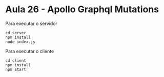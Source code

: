 # Aula 26 - Apollo Graphql Mutations 

Para executar o servidor

```
cd server
npm install
node index.js 
```


Para executar o cliente

```
cd client
npm install
npm start
```